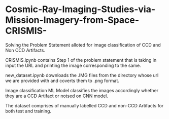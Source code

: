 # Cosmic-Ray-Imaging-Studies-via-Mission-Imagery-from-Space-CRISMIS-
Solving the Problem Statement alloted for image classification of CCD and Non CCD Artifacts.

CRISMIS.ipynb contains Step 1 of the problem statement that is taking in input the URL and printing the image corresponding to the same.

new_dataset.ipynb downloads the .IMG files from the directory whose url we are provided with and coverts them to .png format.

Image classification ML Model classifies the images accordingly whether they are a CCD Artifact or notsed on CNN model.

The dataset comprises of manually labelled CCD and non-CCD Artifacts for both test and training.
